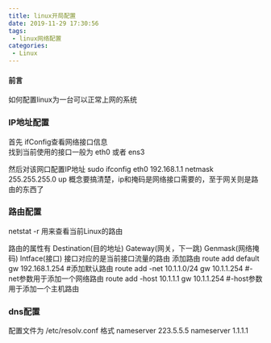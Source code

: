 ```yaml
---
title: linux开局配置
date: 2019-11-29 17:30:56
tags:
 - linux网络配置
categories:
 - Linux
---
```



#### 前言
如何配置linux为一台可以正常上网的系统

### IP地址配置 
首先 ifConfig查看网络接口信息  
找到当前使用的接口一般为 eth0 或者 ens3

然后对该网口配置IP地址
sudo ifconfig eth0 192.168.1.1 netmask 255.255.255.0 up 
概念要搞清楚，ip和掩码是网络接口需要的，至于网关则是路由的东西了

### 路由配置
netstat -r 用来查看当前Linux的路由

路由的属性有 Destination(目的地址) Gateway(网关，下一跳) Genmask(网络掩码) Intface(接口) 接口对应的是当前接口流量的路由
添加路由
route add default gw 192.168.1.254 #添加默认路由
route add -net  10.1.1.0/24 gw 10.1.1.254    #-net参数用于添加一个网络路由
route add -host 10.1.1.1 gw 10.1.1.254 #-host参数用于添加一个主机路由

### dns配置
配置文件为 /etc/resolv.conf 
格式 
nameserver 223.5.5.5
nameserver 1.1.1.1



